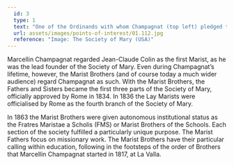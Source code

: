 ```yaml
---
  id: 3
  type: 1
  text: "One of the Ordinands with whom Champagnat (top left) pledged to Mary at Fourvière was Fr Jean-Claude Colin (bottom left), who formed a group of priests with a missionary purpose, Les Pères Maristes (Marist Fathers). Colin invited Nuns Jeanne-Marie Chavoin (top right) and Marie Françoise Perroto (bottom right) to begin the Sisters of the Congregation of Mary, the Marist Missionary Sisters."
  url: assets/images/points-of-interest/01.112.jpg
  reference: "Image: The Society of Mary (USA)"
---
```

Marcellin Champagnat regarded Jean-Claude Colin as the first Marist, as he was the lead founder of the Society of Mary. Even during Champagnat’s lifetime, however, the Marist Brothers (and of course today a much wider audience) regard Champagnat as such. With the Marist Brothers, the Fathers and Sisters became the first three parts of the Society of Mary, officially approved by Rome in 1834. In 1836 the Lay Marists were officialised by Rome as the fourth branch of the Society of Mary.

In 1863 the Marist Brothers were given autonomous institutional status as the Fratres Maristae a Scholis (FMS) or Marist Brothers of the Schools. Each section of the society fulfilled a particularly unique purpose. The Marist Fathers focus on missionary work. The Marist Brothers have their particular calling within education, following in the footsteps of the order of Brothers that Marcellin Champagnat started in 1817, at La Valla. 
      